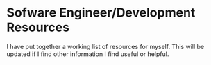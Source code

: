 # Sofware Engineer/Development Resources
I have put together a working list of resources for myself. This will be updated if I find other information I find useful or helpful.
